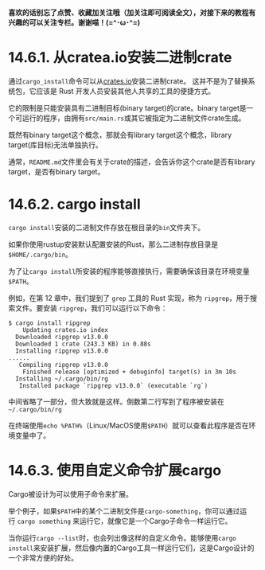 **喜欢的话别忘了点赞、收藏加关注哦（加关注即可阅读全文），对接下来的教程有兴趣的可以关注专栏。谢谢喵！(=^･ω･^=)**
# 14.6.1. 从cratea.io安装二进制crate
通过`cargo_install`命令可以从[crates.io](https://crates.io/)安装二进制crate。 这并不是为了替换系统包，它应该是 Rust 开发人员安装其他人共享的工具的便捷方式。

它的限制是只能安装具有二进制目标(binary target)的crate。binary target是一个可运行的程序，由拥有`src/main.rs`或其它被指定为二进制文件crate生成。

既然有binary target这个概念，那就会有library target这个概念，library target(库目标)无法单独执行。

通常，`README.md`文件里会有关于crate的描述，会告诉你这个crate是否有library target，是否有binary target。

# 14.6.2. cargo install
`cargo install`安装的二进制文件存放在根目录的`bin`文件夹下。

如果你使用rustup安装默认配置安装的Rust，那么二进制存放目录是`$HOME/.cargo/bin`。

为了让`cargo install`所安装的程序能够直接执行，需要确保该目录在环境变量`$PATH`。

例如，在第 12 章中，我们提到了 `grep` 工具的 Rust 实现，称为 `ripgrep`，用于搜索文件。要安装 `ripgrep`，我们可以运行以下命令：
```
$ cargo install ripgrep
    Updating crates.io index
  Downloaded ripgrep v13.0.0
  Downloaded 1 crate (243.3 KB) in 0.88s
  Installing ripgrep v13.0.0
......
   Compiling ripgrep v13.0.0
    Finished release [optimized + debuginfo] target(s) in 3m 10s
  Installing ~/.cargo/bin/rg
   Installed package `ripgrep v13.0.0` (executable `rg`)
```
中间省略了一部分，但大致就是这样。倒数第二行写到了程序被安装在`~/.cargo/bin/rg`

在终端使用`echo %PATH%`（Linux/MacOS使用`$PATH`）就可以查看此程序是否在环境变量中了。

# 14.6.3. 使用自定义命令扩展cargo
Cargo被设计为可以使用子命令来扩展。

举个例子，如果`$PATH`中的某个二进制文件是`cargo-something`，你可以通过运行 `cargo something` 来运行它，就像它是一个Cargo子命令一样运行它。

当你运行`cargo --list`时，也会列出像这样的自定义命令。能够使用`cargo install`来安装扩展，然后像内置的Cargo工具一样运行它们，这是Cargo设计的一个非常方便的好处。